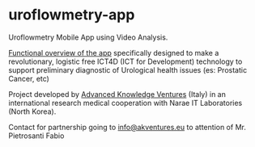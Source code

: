 # uroflowmetry-app
Uroflowmetry Mobile App using Video Analysis.

[Functional overview of the app](https://docs.google.com/presentation/d/1SuvmlXOPugkAQJiNvBRmmNra03o4eOqbB7jLbiSqh0M/edit?usp=sharing) specifically designed to make a revolutionary, logistic free ICT4D (ICT for Development) technology to support preliminary diagnostic of Urological health issues (es: Prostatic Cancer, etc)


Project developed by [Advanced Knowledge Ventures](http://www.akventures.eu) (Italy) in an international research medical cooperation with Narae IT Laboratories (North Korea).


Contact for partnership going to info@akventures.eu to attention of Mr. Pietrosanti Fabio
